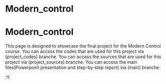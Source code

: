 # Modern_control
# Modern_control
This page is designed to showcase the final project for the Modern Control course.
You can access the codes that are used for this project via (project_codes) branche.
You can access the sources that are used for this project via (project_sources) branche.
You can access the main files(Powerpoint presentation and step-by-step report) via (main) branche.

؛Y

